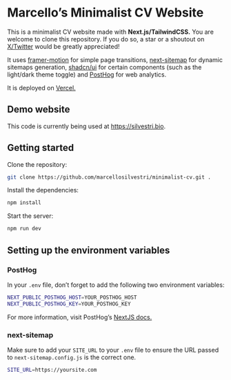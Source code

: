 # Marcello’s Minimalist CV Website

This is a minimalist CV website made with **Next.js/TailwindCSS.** You are welcome to clone this repository. If you do so, a star or a shoutout on [X/Twitter](https://x.com/shirubusutori) would be greatly appreciated!

It uses [framer-motion](https://www.framer.com/motion/) for simple page transitions, [next-sitemap](https://www.npmjs.com/package/next-sitemap) for dynamic sitemaps generation, [shadcn/ui](https://ui.shadcn.com/) for certain components (such as the light/dark theme toggle) and [PostHog](https://posthog.com/) for web analytics.

It is deployed on [Vercel.](https://vercel.com/silvestri)

## Demo website

This code is currently being used at https://silvestri.bio.

## Getting started

Clone the repository:

```bash
git clone https://github.com/marcellosilvestri/minimalist-cv.git .
```

Install the dependencies:

```bash
npm install
```

Start the server:

```bash
npm run dev
```

## Setting up the environment variables

### PostHog

In your `.env` file, don’t forget to add the following two environment variables:

```bash
NEXT_PUBLIC_POSTHOG_HOST=YOUR_POSTHOG_HOST
NEXT_PUBLIC_POSTHOG_KEY=YOUR_POSTHOG_KEY
```

For more information, visit PostHog’s [NextJS docs.](https://posthog.com/docs/libraries/next-js)

### next-sitemap

Make sure to add your `SITE_URL` to your `.env` file to ensure the URL passed to `next-sitemap.config.js` is the correct one.

```bash
SITE_URL=https://yoursite.com
```
